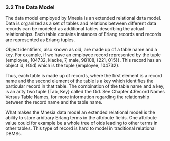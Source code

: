 ### 3.2  The Data Model

The data model employed by Mnesia is an extended relational data model. Data is organized as a set of tables and relations between different data records can be modeled as additional tables describing the actual relationships. Each table contains instances of Erlang records and records are represented as Erlang tuples.

Object identifiers, also known as oid, are made up of a table name and a key. For example, if we have an employee record represented by the tuple {employee, 104732, klacke, 7, male, 98108, {221, 015}}. This record has an object id, (Oid) which is the tuple {employee, 104732}.

Thus, each table is made up of records, where the first element is a record name and the second element of the table is a key which identifies the particular record in that table. The combination of the table name and a key, is an arity two tuple {Tab, Key} called the Oid. See Chapter 4:Record Names Versus Table Names, for more information regarding the relationship between the record name and the table name.

What makes the Mnesia data model an extended relational model is the ability to store arbitrary Erlang terms in the attribute fields. One attribute value could for example be a whole tree of oids leading to other terms in other tables. This type of record is hard to model in traditional relational DBMSs.
